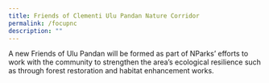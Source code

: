 ```yaml
---
title: Friends of Clementi Ulu Pandan Nature Corridor
permalink: /focupnc
description: ""
---
```



A new Friends of Ulu Pandan will be formed as part of NParks’ efforts to work with the community to strengthen the area’s ecological resilience such as through forest restoration and habitat enhancement works. 